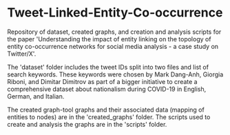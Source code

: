 # Tweet-Linked-Entity-Co-occurrence

Repository of dataset, created graphs, and creation and analysis scripts for the paper 'Understanding the impact of entity linking on the topology of entity co-occurrence networks for social media analysis - a case study on Twitter/X'. 

The 'dataset' folder includes the tweet IDs split into two files and list of search keywords. These keywords were chosen by Mark Dang-Anh, Giorgia Riboni, and Dimitar Dimitrov as part of a bigger initiative to create a comprehensive dataset about nationalism during COVID-19 in English, German, and Italian. 

The created graph-tool graphs and their associated data (mapping of entities to nodes) are in the 'created_graphs' folder. The scripts used to create and analysis the graphs are in the 'scripts' folder.
